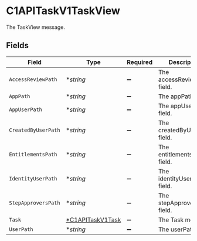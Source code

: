 # C1APITaskV1TaskView

The TaskView message.


## Fields

| Field                                                      | Type                                                       | Required                                                   | Description                                                |
| ---------------------------------------------------------- | ---------------------------------------------------------- | ---------------------------------------------------------- | ---------------------------------------------------------- |
| `AccessReviewPath`                                         | **string*                                                  | :heavy_minus_sign:                                         | The accessReviewPath field.                                |
| `AppPath`                                                  | **string*                                                  | :heavy_minus_sign:                                         | The appPath field.                                         |
| `AppUserPath`                                              | **string*                                                  | :heavy_minus_sign:                                         | The appUserPath field.                                     |
| `CreatedByUserPath`                                        | **string*                                                  | :heavy_minus_sign:                                         | The createdByUserPath field.                               |
| `EntitlementsPath`                                         | **string*                                                  | :heavy_minus_sign:                                         | The entitlementsPath field.                                |
| `IdentityUserPath`                                         | **string*                                                  | :heavy_minus_sign:                                         | The identityUserPath field.                                |
| `StepApproversPath`                                        | **string*                                                  | :heavy_minus_sign:                                         | The stepApproversPath field.                               |
| `Task`                                                     | [*C1APITaskV1Task](../../models/shared/c1apitaskv1task.md) | :heavy_minus_sign:                                         | The Task message.                                          |
| `UserPath`                                                 | **string*                                                  | :heavy_minus_sign:                                         | The userPath field.                                        |